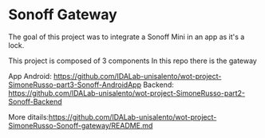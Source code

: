 # Sonoff Gateway
The goal of this project was to integrate a Sonoff Mini in an app as it's a lock.

This project is composed of 3 components
In this repo there is the gateway

App Android: https://github.com/IDALab-unisalento/wot-project-SimoneRusso-part3-Sonoff-AndroidApp
Backend: https://github.com/IDALab-unisalento/wot-project-SimoneRusso-part2-Sonoff-Backend

More ditails:https://github.com/IDALab-unisalento/wot-project-SimoneRusso-Sonoff-gateway/README.md

